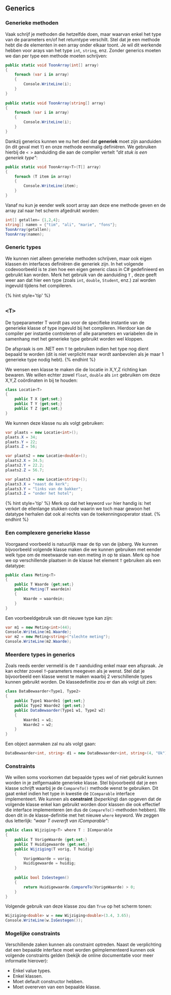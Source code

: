 ## Generics

### Generieke methoden
Vaak schrijf je methoden die hetzelfde doen, maar waarvan enkel het type van de parameters en/of het returntype verschilt. Stel dat je een methode hebt die de elementen in een array onder elkaar toont. Je wil dit werkende hebben voor arays van het type ``int``, ``string``, enz. Zonder generics moeten we dan per type een methode moeten schrijven:

```csharp
public static void ToonArray(int[] array)
{
    foreach (var i in array)
    {
        Console.WriteLine(i);
    }
}
 
public static void ToonArray(string[] array)
{
    foreach (var i in array)
    {
        Console.WriteLine(i);
    }
}
```
Dankzij generics kunnen we nu het deel dat **generiek** moet zijn aanduiden (in dit geval met ``T``) en onze methode eenmalig definiëren. We gebruiken hierbij de ``< >`` aanduiding die aan de compiler vertelt *"dit stuk is een generiek type"*:

```csharp
public static void ToonArray<T>(T[] array)
{
    foreach (T item in array)
    {
        Console.WriteLine(item);
    }
}
```

Vanaf nu kun je eender welk soort array aan deze ene methode geven en de array zal naar het scherm afgedrukt worden:

```csharp
int[] getallen= {1,2,4};
string[] namen = {"tim", "ali", "marie", "fons"};
ToonArray(getallen);
ToonArray(namen);
```



### Generic types
We kunnen niet alleen generieke methoden schrijven, maar ook eigen klassen én interfaces definiëren die generiek zijn. In het volgende codevoorbeeld is te zien hoe een eigen generic class in C# gedefinieerd en gebruikt kan worden. Merk het gebruik van de aanduiding ``T`` , deze geeft weer aan dat hier een type (zoals ``int``, ``double``, ``Student``, enz.) zal worden ingevuld tijdens het compileren.

{% hint style='tip' %}
## ``<T>``
De typeparameter T wordt pas voor de specifieke instantie van de generieke klasse of type ingevuld bij het compileren. Hierdoor kan de compiler per instantie controleren of alle parameters en variabelen die in samenhang met het generieke type gebruikt worden wel kloppen.

De afspraak is om .NET een ``T`` te gebruiken indien het type nog dient bepaald te worden (dit is niet verplicht maar wordt aanbevolen als je maar 1 generieke type nodig hebt).
{% endhint %}



We wensen een klasse te maken die de locatie in X,Y,Z richting kan bewaren. We willen echter zowel ``float``, ``double`` als ``int`` gebruiken om deze X,Y,Z coördinaten in bij te houden:


```csharp
class Locatie<T>
{
    public T X {get;set;}
    public T Y {get;set;}
    public T Z {get;set;}
}
```
We kunnen deze klasse nu als volgt gebruiken:

```csharp
var plaats = new Locatie<int>();
plaats.X = 34;
plaats.Y = 22;
plaats.Z = 56;

var plaats2 = new Locatie<double>();
plaats2.X = 34.5;
plaats2.Y = 22.2;
plaats2.Z = 56.7;

var plaats3 = new Locatie<string>();
plaats3.X = "naast de kerk";
plaats3.Y = "links van de bakker";
plaats3.Z = "onder het hotel";
```

{% hint style='tip' %}
Merk op dat het keyword ``var`` hier handig is: het verkort de ellenlange stukken code waarin we toch maar gewoon het datatype herhalen dat ook al rechts van de toekenningsoperator staat.
{% endhint %}





### Een complexere generieke klasse
Voorgaand voorbeeld is natuurlijk maar de tip van de ijsberg. We kunnen bijvoorbeeld volgende klasse maken die we kunnen gebruiken met eender welk type om de meetwaarde van een meting in op te slaan. Merk op hoe we op verschillende plaatsen in de klasse het element ``T`` gebruiken als een datatype:

```csharp
public class Meting<T>
{
    public T Waarde {get;set;}
    public Meting(T waardein)
    {
        Waarde = waardein;
    }
}
```
Een voorbeeldgebruik van dit nieuwe type kan zijn:

```csharp
var m1 = new Meting<int>(44);
Console.WriteLine(m1.Waarde);
var m2 = new Meting<string>("slechte meting");
Console.WriteLine(m2.Waarde);
```


### Meerdere types in generics
Zoals reeds eerder vermeld is de ``T`` aanduiding enkel maar een afspraak. Je kan echter zoveel ``T``-parameters meegeven als je wenst. Stel dat je bijvoorbeeld een klasse wenst te maken waarbij 2 verschillende types kunnen gebruikt worden. De klassedefinitie zou er dan als volgt uit zien:

```csharp
class DataBewaarder<Type1, Type2>
{
    public Type1 Waarde1 {get;set;}
    public Type2 Waarde2 {get;set;}
    public DataBewaarder(Type1 w1, Type2 w2)
    {
        Waarde1 = w1;
        Waarde2 = w2;
    }
}
```


Een object aanmaken zal nu als volgt gaan:


```csharp
DataBewaarder<int, string> d1 = new DataBewaarder<int, string>(4, "Ok");
```



### Constraints
We willen soms voorkomen dat bepaalde types wel of niet gebruikt kunnen worden in je zelfgemaakte generieke klasse. Stel bijvoorbeeld dat je een klasse schrijft waarbij je de ``CompareTo()`` methode wenst te gebruiken. Dit gaat enkel indien het type in kwestie de ``IComparable`` interface implementeert. We kunnen als **constraint** (*beperking*) dan opgeven dat de volgende klasse enkel kan gebruikt worden door klassen die ook effectief die interface implementeren (en dus de ``CompareTo()``-methoden hebben). We doen dit in de klasse-definitie met het nieuwe ``where`` keyword. We zeggen dus letterlijk: *"waar T overerft van IComparable"*:

```csharp
public class Wijziging<T> where T : IComparable
{
    public T VorigeWaarde {get;set;}
    public T Huidigewaarde {get;set;}
    public Wijziging(T vorig, T huidig)
    {
        VorigeWaarde = vorig;
        Huidigewaarde = huidig;
    }
 
    public bool IsGestegen()
    {
        return Huidigewaarde.CompareTo(VorigeWaarde) > 0;
    }
}
```

Volgende gebruik van deze klasse zou dan ``True`` op het scherm tonen:

```csharp
Wijziging<double> w = new Wijziging<double>(3.4, 3.65);
Console.WriteLine(w.IsGestegen());
```

### Mogelijke constraints
Verschillende zaken kunnen als constraint optreden. Naast de verplichting dat een bepaalde interface moet worden geïmplementeerd kunnen ook volgende constraints gelden (bekijk de online documentatie voor meer informatie hierover):
* Enkel value types.
* Enkel klassen.
* Moet default constructor hebben.
* Moet overerven van een bepaalde klasse.
